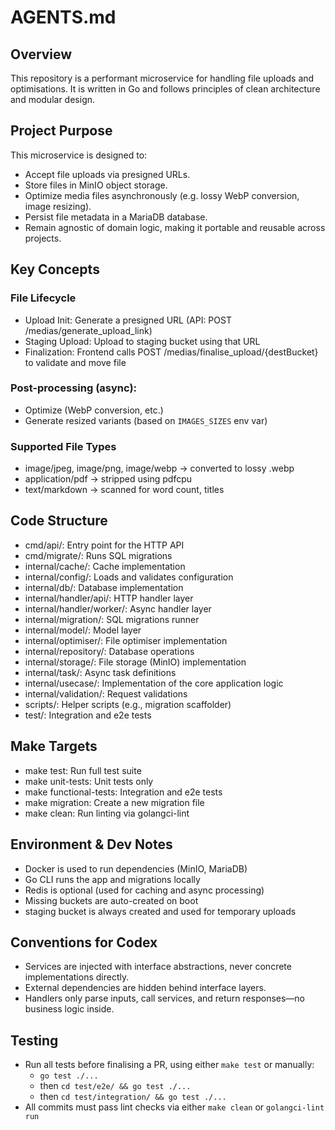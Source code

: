 # AGENTS.md

## Overview
This repository is a performant microservice for handling file uploads and optimisations. It is written in Go and follows principles of clean architecture and modular design.

## Project Purpose
This microservice is designed to:
- Accept file uploads via presigned URLs.
- Store files in MinIO object storage.
- Optimize media files asynchronously (e.g. lossy WebP conversion, image resizing).
- Persist file metadata in a MariaDB database.
- Remain agnostic of domain logic, making it portable and reusable across projects.

## Key Concepts

### File Lifecycle
- Upload Init: Generate a presigned URL (API: POST /medias/generate_upload_link)
- Staging Upload: Upload to staging bucket using that URL
- Finalization: Frontend calls POST /medias/finalise_upload/{destBucket} to validate and move file

### Post-processing (async):
- Optimize (WebP conversion, etc.)
- Generate resized variants (based on ``IMAGES_SIZES`` env var)

### Supported File Types
- image/jpeg, image/png, image/webp → converted to lossy .webp
- application/pdf → stripped using pdfcpu
- text/markdown → scanned for word count, titles

## Code Structure
- cmd/api/: Entry point for the HTTP API
- cmd/migrate/: Runs SQL migrations
- internal/cache/: Cache implementation
- internal/config/: Loads and validates configuration
- internal/db/: Database implementation
- internal/handler/api/: HTTP handler layer
- internal/handler/worker/: Async handler layer
- internal/migration/: SQL migrations runner
- internal/model/: Model layer
- internal/optimiser/: File optimiser implementation
- internal/repository/: Database operations
- internal/storage/: File storage (MinIO) implementation
- internal/task/: Async task definitions
- internal/usecase/: Implementation of the core application logic
- internal/validation/: Request validations
- scripts/: Helper scripts (e.g., migration scaffolder)
- test/: Integration and e2e tests

## Make Targets
- make test: Run full test suite
- make unit-tests: Unit tests only
- make functional-tests: Integration and e2e tests
- make migration: Create a new migration file
- make clean: Run linting via golangci-lint

## Environment & Dev Notes
- Docker is used to run dependencies (MinIO, MariaDB)
- Go CLI runs the app and migrations locally
- Redis is optional (used for caching and async processing)
- Missing buckets are auto-created on boot
- staging bucket is always created and used for temporary uploads

## Conventions for Codex
- Services are injected with interface abstractions, never concrete implementations directly.
- External dependencies are hidden behind interface layers.
- Handlers only parse inputs, call services, and return responses—no business logic inside.

## Testing
- Run all tests before finalising a PR, using either ``make test`` or manually:
  - ``go test ./...``
  - then ``cd test/e2e/ && go test ./...``
  - then ``cd test/integration/ && go test ./...``
- All commits must pass lint checks via either ``make clean`` or ``golangci-lint run``